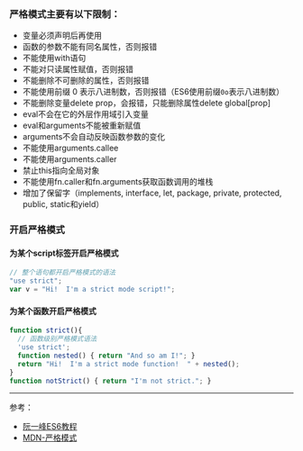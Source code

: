 ### 严格模式主要有以下限制：
- 变量必须声明后再使用
- 函数的参数不能有同名属性，否则报错
- 不能使用with语句
- 不能对只读属性赋值，否则报错
- 不能删除不可删除的属性，否则报错
- 不能使用前缀 0 表示八进制数，否则报错（ES6使用前缀`0o`表示八进制数）
- 不能删除变量delete prop，会报错，只能删除属性delete global[prop]
- eval不会在它的外层作用域引入变量
- eval和arguments不能被重新赋值
- arguments不会自动反映函数参数的变化
- 不能使用arguments.callee
- 不能使用arguments.caller
- 禁止this指向全局对象
- 不能使用fn.caller和fn.arguments获取函数调用的堆栈
- 增加了保留字（implements, interface, let, package, private, protected, public, static和yield）

### 开启严格模式
#### 为某个script标签开启严格模式
```js
// 整个语句都开启严格模式的语法
"use strict";
var v = "Hi!  I'm a strict mode script!";
```

#### 为某个函数开启严格模式
```js
function strict(){
  // 函数级别严格模式语法
  'use strict';
  function nested() { return "And so am I!"; }
  return "Hi!  I'm a strict mode function!  " + nested();
}
function notStrict() { return "I'm not strict."; }
```

- - -
参考：
- [阮一峰ES6教程](https://github.com/ruanyf/es6tutorial/blob/df00e8abba44601954f61dca0d0cf964587d4e22/docs/module.md)
- [MDN-严格模式](https://developer.mozilla.org/zh-CN/docs/Web/JavaScript/Reference/Strict_mode)